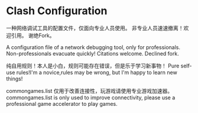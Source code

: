 # Clash Configuration
一种网络调试工具的配置文件，仅面向专业人员使用。
非专业人员速速撤离！欢迎引用。 谢绝Fork。

A configuration file of a network debugging tool, only for professionals.
Non-professionals evacuate quickly! Citations welcome. Declined fork.

纯自用规则！本人是小白，规则可能存在错误，但是乐于学习新事物！
Pure self-use rules!I'm a novice,rules may be wrong, but I'm happy to learn new things!

commongames.list 仅用于改善连接性，玩游戏请使用专业游戏加速器。
commongames.list is only used to improve connectivity, please use a professional game accelerator to play games.
